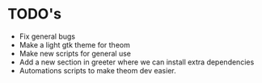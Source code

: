 # TODO's

- Fix general bugs
- Make a light gtk theme for theom
- Make new scripts for general use
- Add a new section in greeter where we can install extra dependencies
- Automations scripts to make theom dev easier.
